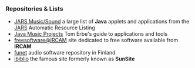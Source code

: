 ### Repositories & Lists

  * [JARS Music/Sound](http://www.jars.com/multimedia/sound/) a large list of **Java** applets and applications from the [JARS](http://www.jars.com/) Automatic Resource Listing 
  * [Java Music Projects](http://music.calarts.edu/~tre/JavaMusic.html) Tom Erbe's guide to applications and tools 
  * [freesoftware@IRCAM](http://freesoftware.ircam.fr/) site dedicated to free software available from **IRCAM**
  * [funet](ftp://ftp.funet.fi/pub/sci/audio/) audio software repository in Finland 
  * [ibiblio](http://www.ibiblio.org/pub/Linux/apps/sound/) the famous site formerly known as **SunSite** 

